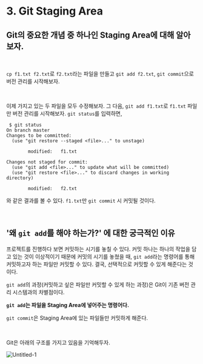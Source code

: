 # 3. Git Staging Area

## Git의 중요한 개념 중 하나인 Staging Area에 대해 알아보자.
 
<br>

`cp f1.txt f2.txt`로 `f2.txt`라는 파일을 만들고 `git add f2.txt`, `git commit`으로 버전 관리를 시작해보자.

<br>


이제 가지고 있는 두 파일을 모두 수정해보자.
그 다음, `git add f1.txt`로 `f1.txt` 파일만 버전 관리를 시작해보자. `git status`를 입력하면,

```
 $ git status
On branch master
Changes to be committed:
  (use "git restore --staged <file>..." to unstage)

        modified:   f1.txt

Changes not staged for commit:
  (use "git add <file>..." to update what will be committed)
  (use "git restore <file>..." to discard changes in working directory)

        modified:   f2.txt

```
와 같은 결과를 볼 수 있다. `f1.txt`만 `git commit` 시 커밋될 것이다.

<br>

## '왜 `git add`를 해야 하는가?' 에 대한 궁극적인 이유
프로젝트를 진행하다 보면 커밋하는 시기를 놓칠 수 있다. 커밋 하나는 하나의 작업을 담고 있는 것이 이상적이기 때문에 커밋의 시기를 놓쳤을 때, `git add`라는 명령어를 통해 커밋하고자 하는 파일만 커밋할 수 있다. 결국, 선택적으로 커밋할 수 있게 해준다는 것이다. 

`git add`의 과정(커밋하고 싶은 파일만 커밋할 수 있게 하는 과정)은 Git이 기존 버전 관리 시스템과의 차별점이다.

**`git add`는 파일을 Staging Area에 넣어주는 명령어다.**

`git commit`은 Staging Area에 있는 파일들만 커밋하게 해준다.

<br>

Git은 아래의 구조를 가지고 있음을 기억해두자.

![Untitled-1](https://user-images.githubusercontent.com/91049030/206640647-9232e1e5-13b5-4d14-95b9-8f1dc9139f2e.jpg)
